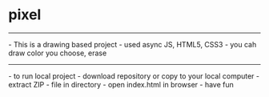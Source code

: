 # pixel

<hr>
- This is a drawing based project
- used async JS, HTML5, CSS3
- you cah draw color you choose, erase
<hr>
- to run local project
- download repository or copy to your local computer 
- extract ZIP - file in directory 
- open index.html in browser 
- have fun
